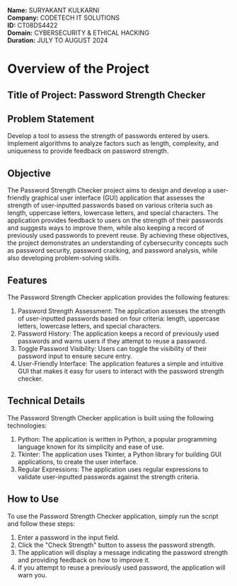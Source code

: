 **Name:** SURYAKANT KULKARNI    
**Company:** CODETECH IT SOLUTIONS     
**ID:** CT08DS4422    
**Domain:** CYBERSECURITY & ETHICAL HACKING    
**Duration:** JULY TO AUGUST 2024

# Overview of the Project    
## Title of Project: Password Strength Checker     
## Problem Statement     
Develop a tool to assess the strength of passwords entered by users. Implement algorithms to analyze factors such as length, complexity, and uniqueness to provide feedback on password strength.
## Objective    
The Password Strength Checker project aims to design and develop a user-friendly graphical user interface (GUI) application that assesses the strength of user-inputted passwords based on various criteria such as length, uppercase letters, lowercase letters, and special characters. The application provides feedback to users on the strength of their passwords and suggests ways to improve them, while also keeping a record of previously used passwords to prevent reuse. By achieving these objectives, the project demonstrates an understanding of cybersecurity concepts such as password security, password cracking, and password analysis, while also developing problem-solving skills.
## Features    
The Password Strength Checker application provides the following features:
1. Password Strength Assessment: The application assesses the strength of user-inputted passwords based on four criteria: length, uppercase letters, lowercase letters, and special characters.
2. Password History: The application keeps a record of previously used passwords and warns users if they attempt to reuse a password.
3. Toggle Password Visibility: Users can toggle the visibility of their password input to ensure secure entry.
4. User-Friendly Interface: The application features a simple and intuitive GUI that makes it easy for users to interact with the password strength checker.
## Technical Details
The Password Strength Checker application is built using the following technologies:
1. Python: The application is written in Python, a popular programming language known for its simplicity and ease of use.
2. Tkinter: The application uses Tkinter, a Python library for building GUI applications, to create the user interface.
3. Regular Expressions: The application uses regular expressions to validate user-inputted passwords against the strength criteria.
## How to Use
To use the Password Strength Checker application, simply run the script and follow these steps:
1. Enter a password in the input field.
2. Click the "Check Strength" button to assess the password strength.
3. The application will display a message indicating the password strength and providing feedback on how to improve it.
4. If you attempt to reuse a previously used password, the application will warn you.

   
